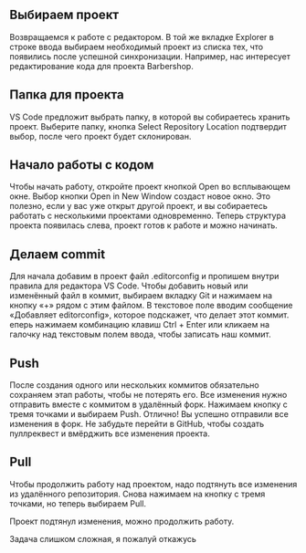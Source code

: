 ## Выбираем проект
Возвращаемся к работе с редактором. В той же вкладке Explorer в строке ввода выбираем необходимый проект из списка тех, что появились после успешной синхронизации. Например, нас интересует редактирование кода для проекта Barbershop.

## Папка для проекта
VS Code предложит выбрать папку, в которой вы собираетесь хранить проект. Выберите папку, кнопка Select Repository Location подтвердит выбор, после чего проект будет склонирован.

## Начало работы с кодом
Чтобы начать работу, откройте проект кнопкой Open во всплывающем окне. Выбор кнопки Open in New Window создаст новое окно. Это полезно, если у вас уже открыт другой проект, и вы собираетесь работать с несколькими проектами одновременно.
Теперь структура проекта появилась слева, проект готов к работе и можно начинать.

## Делаем commit

Для начала добавим в проект файл .editorconfig и пропишем внутри правила для редактора VS Code. Чтобы добавить новый или изменённый файл в коммит, выбираем вкладку Git и нажимаем на кнопку «+» рядом с этим файлом.
В текстовое поле вводим сообщение «Добавляет editorconfig», которое подскажет, что делает этот коммит.
еперь нажимаем комбинацию клавиш Ctrl + Enter или кликаем на галочку над текстовым полем ввода, чтобы записать наш коммит.


## Push
После создания одного или нескольких коммитов обязательно сохраняем этап работы, чтобы не потерять его. Все изменения нужно отправить вместе с коммитом в удалённый форк. Нажимаем кнопку с тремя точками и выбираем Push.
Отлично! Вы успешно отправили все изменения в форк. Не забудьте перейти в GitHub, чтобы создать пуллреквест и вмёрджить все изменения проекта.

## Pull
Чтобы продолжить работу над проектом, надо подтянуть все изменения из удалённого репозитория. Снова нажимаем на кнопку с тремя точками, но теперь выбираем Pull.

Проект подтянул изменения, можно продолжить работу.

Задача слишком сложная, я пожалуй откажусь